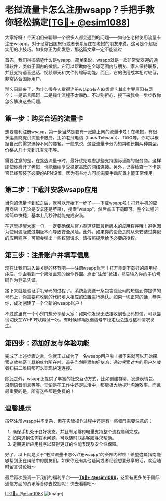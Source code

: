 # 老挝流量卡怎么注册wsapp？手把手教你轻松搞定[[TG💪+ @esim1088](https://t.me/s/esim1088)]

大家好呀！今天咱们来聊聊一个很多人都会遇到的问题——如何在老挝使用流量卡注册wsapp。对于经常出国旅行或者长期居住在老挝的朋友来说，这可是个超级实用的小技巧。如果你正为此发愁，那这篇文章一定不能错过！

首先，我们得搞清楚什么是wsapp。简单来说，wsapp就是一款非常受欢迎的通讯软件，类似于国内的微信。它可以帮助你在全球范围内与朋友、家人保持联系，并且支持语音通话、视频聊天和文件传输等功能。而且，它的使用成本相对较低，非常适合国际用户。

那么问题来了，为什么很多人觉得注册wsapp有点麻烦呢？其实主要原因有两个：一是语言障碍，二是操作流程不太熟悉。不过别担心，接下来我会一步步教你怎么解决这些问题。

## 第一步：购买合适的流量卡

想要顺利注册wsapp，第一步当然是要有一张能上网的流量卡啦！在老挝，有很多运营商提供流量卡服务，比如老挝电信（Laos Telecom）、TIGO等。你可以根据自己的需求选择不同的套餐。一般来说，这些流量卡分为短期和长期两种类型，价格从几十元到几百元不等。

需要注意的是，在挑选流量卡时，最好优先考虑那些支持国际漫游的服务商。这样即使你离开了老挝，也能继续享受稳定高效的网络连接。另外，记得检查一下卡是否已经预装了必要的APN设置，因为有些地方可能需要手动配置才能正常使用。

## 第二步：下载并安装wsapp应用

当你的流量卡到位之后，就可以开始下一步了——下载wsapp啦！打开手机的应用商店（无论是安卓还是苹果），搜索“wsapp”，然后点击下载即可。整个过程非常简单快捷，基本上几秒钟就能完成安装。

在这里提醒大家一句，一定要确保从官方渠道获取最新版本的应用程序哦！避免因为使用盗版或过期版本而导致安全风险。此外，如果你的设备之前从未安装过类似的应用程序，可能会弹出一些权限请求，请按照提示给予必要的授权。

## 第三步：注册账户并填写信息

现在让我们进入最关键的环节吧——注册wsapp账号！打开刚刚下载好的应用程序后，你会看到一个简洁直观的操作界面。点击“注册”按钮，然后输入你的手机号码作为登录凭证。

接下来就是验证手机号码的过程了。系统会发送一条包含验证码的短信到你提供的号码上，你需要将收到的代码填入相应的位置进行确认。如果一切正常的话，恭喜你，成功创建了一个全新的wsapp账户！

不过这里有一个小窍门想分享给大家：如果你发现无法接收到验证码短信，可以尝试切换至Wi-Fi环境再试一次。有时候移动数据信号不稳定也会造成这种情况发生。

## 第四步：添加好友与体验功能

完成了上述步骤之后，你就正式成为了一名wsapp用户啦！接下来就可以开始探索这款神奇工具的魅力所在啦。首先当然是添加好友咯，通过搜索对方的用户名或者扫描二维码都可以实现快速连接。

除此之外，wsapp还提供了丰富的社交互动方式，比如创建群聊、发送表情包、录制语音消息等等。无论是在工作中还是生活中，都能极大地提升沟通效率。而且最重要的是，所有这些都是免费的！

## 温馨提示

虽然注册wsapp并不复杂，但在实际操作过程中还是有一些细节需要注意的：

1. 确保手机处于良好状态，并且有足够的电量支持整个流程顺利完成。
2. 如果遇到任何技术问题，可以随时联系客服寻求帮助。
3. 定期更新应用程序以获得更好的性能表现及安全性保障。

好了，以上就是关于“老挝流量卡怎么注册wsapp”的全部内容啦！希望这篇指南能够帮到正在纠结中的朋友们。如果你还有其他疑问或者经验想要分享的话，欢迎随时留言讨论哦～

最后再次强调一下我们的福利平台——**[TG💪+ @esim1088](https://t.me/s/esim1088)**，这里有更多关于国际通信方面的资讯等着你去挖掘呢！快去看看吧～

[[TG💪+ @esim1088](https://t.me/s/esim1088) ![Image](https://i.postimg.cc/4NQfJmqS/Snipaste-2025-05-13-00-14-12.png)]